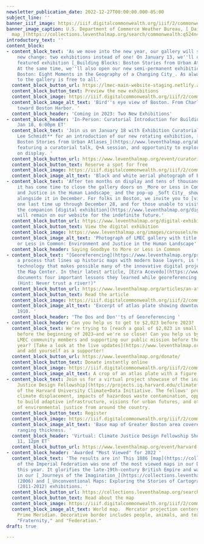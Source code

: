 ```yaml
---
newsletter_publication_date: 2022-12-27T00:00:00.000-05:00
subject_line: ''
banner_iiif_image: https://iiif.digitalcommonwealth.org/iiif/2/commonwealth:q524n4084/2531,583,5027,2690/full/0/default.jpg
banner_image_caption: U.S. Department of Commerce Weather Bureau, [_Daily weather
  map_](https://collections.leventhalmap.org/search/commonwealth:q524n407v) (1959)
introductory_text: ''
content_block:
- content_block_text: 'As we move into the new year, our gallery will see an exciting
    new change: two exhibitions instead of one! On January 13, we''ll open the new
    featured exhibition [_Building Blocks: Boston Stories from Urban Atlases_](https://www.leventhalmap.org/about/press-releases/new-exhibition-building-blocks-boston-stories-from-urban-atlases-opens-at-leventhal-map-education-center-january-13-2023-1/)_._
    At the same time, we''ll also open our new semi-permanent exhibition _Becoming
    Boston: Eight Moments in the Geography of a Changing City_. As always, admission
    to the gallery is free to all.'
  content_block_button_url: https://lmec-main-website-staging.netlify.app/articles/coming-in-2023/
  content_block_button_text: Preview the new exhibitions
  content_block_image: https://iiif.digitalcommonwealth.org/iiif/2/commonwealth:9g54xk53j/1842,825,5426,4784/full/0/default.jpg
  content_block_image_alt_text: 'Bird''s eye view of Boston. From Charles River looking
    toward Boston Harbor. '
  content_block_header: 'Coming in 2023: Two New Exhibitions'
- content_block_header: 'In-Person: Curatorial Introduction for Building Blocks ·
    Jan 18, 6:00pm ET'
  content_block_text: 'Join us on January 18 with Exhibition Curatorial Fellow **Laura
    Lee Schmidt** for an introduction of our new rotating exhibition, [_Building Blocks:
    Boston Stories from Urban Atlases_](https://www.leventhalmap.org/about/press-releases/new-exhibition-building-blocks-boston-stories-from-urban-atlases-opens-at-leventhal-map-education-center-january-13-2023-1/),
    featuring a curatorial talk, Q+A session, and opportunity to explore the material
    on display. '
  content_block_button_url: https://www.leventhalmap.org/event/curatorial-introduction-to-building-blocks/
  content_block_button_text: Reserve a spot for free
  content_block_image: https://iiif.digitalcommonwealth.org/iiif/2/commonwealth:xp68kk89w/219,96,2377,1910/full/0/default.jpg
  content_block_image_alt_text: 'Black and white aerial photograph of Back Bay. '
- content_block_text: 'After ten months on display and tens of thousands of visitors,
    it has come time to close the gallery doors on _More or Less in Common: Environment
    and Justice in the Human Landscape_ and the pop-up _Soft City_ show that''s run
    alongside it in December. For folks in Boston, we invite you to [visit](https://www.leventhalmap.org/exhibitions/visit/)
    one last time up through December 28, and for those unable to visit in person,
    the companion [digital exhibition](https://www.leventhalmap.org/digital-exhibitions/more-or-less-in-common/)
    will remain on our website for the indefinite future.'
  content_block_button_url: https://www.leventhalmap.org/digital-exhibitions/more-or-less-in-common/
  content_block_button_text: View the digital exhibition
  content_block_image: https://www.leventhalmap.org/images/carousels/molic_gallery01.jpg
  content_block_image_alt_text: 'Photograph of LMEC gallery with title panel for More
    or Less in Common: Environment and Justice in the Human Landscape'
  content_block_header: Saying Goodbye to More or Less in Common
- content_block_text: "[Georeferencing](https://www.leventhalmap.org/projects/digital-projects/georeferencing/),
    a process that lines up historic maps with modern base layers, is the underlying
    technology that makes possible many of the innovative digital projects here at
    the Map Center. In their latest article, [Ezra Acevedo](https://www.leventhalmap.org/about/people/ezra-acevedo/)
    documents four important lessons they learned while georeferencing their hometown.
    (Hint: Never trust a river!)"
  content_block_button_url: https://www.leventhalmap.org/articles/an-atlas-of-my-hometown-georeferencing-familiar-places/
  content_block_button_text: Read the article
  content_block_image: https://iiif.digitalcommonwealth.org/iiif/2/commonwealth:3f464t49b/2043,4164,1951,1704/full/0/default.jpg
  content_block_image_alt_text: 'Excerpt of atlas plate showing downtown Ipswich in
    1910. '
  content_block_header: 'The Dos and Don''ts of Georeferencing '
- content_block_header: Can you help us to get to $2,023 before 2023?
  content_block_text: We're trying to [reach a goal of $2,023 in small donations](https://www.leventhalmap.org/donate/)
    before the beginning of 2023—and we're so close! Can you help us by joining other
    LMEC community members and supporting our public mission before the end of the
    year? [Take a look at the live updates](https://www.leventhalmap.org/donate/)
    and add yourself as a supporter!
  content_block_button_url: https://www.leventhalmap.org/donate/
  content_block_button_text: Donate instantly online
  content_block_image: https://iiif.digitalcommonwealth.org/iiif/2/commonwealth:7h149z90f/4201,768,803,601/full/0/default.jpg
  content_block_image_alt_text: A crop of an atlas plate with a figure labeled "Aër"
- content_block_text: Join us for a virtual project showcase of the inaugural [Climate
    Justice Design Fellowship](https://projects.iq.harvard.edu/climatefellowship/home)
    of the Harvard University Climate+Data Initiative. The fellows' projects explore
    climate displacement, impacts of hazardous waste contamination, opportunities
    to build adaptive infrastructure, visions for urban futures, and other aspects
    of environmental justice from around the country.
  content_block_button_text: Register
  content_block_image: https://iiif.digitalcommonwealth.org/iiif/2/commonwealth:fn107c409/1191,1403,2934,2950/full/0/default.jpg
  content_block_image_alt_text: 'Base map of Greater Boston area covered in dots with
    ranging thickness. '
  content_block_header: 'Virtual: Climate Justice Design Fellowship Showcase · Jan
    11, 12pm ET'
  content_block_button_url: https://www.leventhalmap.org/event/harvard-climate-justice-design-fellowship-virtual-showcase/
- content_block_header: 'Awarded "Most Viewed" for 2022 '
  content_block_text: 'The results are in! This 1886 [map](https://collections.leventhalmap.org/search/commonwealth:x633f896s)
    of the Imperial Federation was one of the most viewed maps in our Digital Collections
    this year. It glorifies the late-19th-century British Empire and was once displayed
    in our [_Journeys of the Imagination_](https://collections.leventhalmap.org/exhibits/17)
    (2006) and [_Unconventional Maps: Exploring the Stories of Cartographic Curiosities_](https://collections.leventhalmap.org/exhibits/14)
    (2011-2012) exhibitions. '
  content_block_button_url: https://collections.leventhalmap.org/search/commonwealth:x633f896s
  content_block_button_text: Read about the map
  content_block_image: https://iiif.digitalcommonwealth.org/iiif/2/commonwealth:x633f8972/379,238,9772,7372/full/0/default.jpg
  content_block_image_alt_text: World map.  Mercator projection centered on the Greenwich
    Prime Meridian. Decorative border includes people, animals, and text reading "Freedom,"
    "Fraternity," and "Federation."
draft: true

---
```

